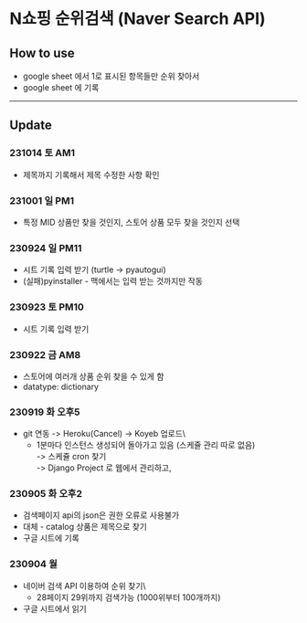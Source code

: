# N쇼핑 순위검색 (Naver Search API)

## How to use

- google sheet 에서 1로 표시된 항목들만 순위 찾아서
- google sheet 에 기록

---

## Update

### 231014 토 AM1

- 제목까지 기록해서 제목 수정한 사항 확인

### 231001 일 PM1

- 특정 MID 상품만 찾을 것인지, 스토어 상품 모두 찾을 것인지 선택

### 230924 일 PM11

- 시트 기록 입력 받기 (turtle -> pyautogui)
- (실패)pyinstaller - 맥에서는 입력 받는 것까지만 작동

### 230923 토 PM10

- 시트 기록 입력 받기

### 230922 금 AM8

- 스토어에 여러개 상품 순위 찾을 수 있게 함
- datatype: dictionary

### 230919 화 오후5

- git 연동 -> Heroku(Cancel) -> Koyeb 업로드\
  - 1분마다 인스턴스 생성되어 돌아가고 있음 (스케쥴 관리 따로 없음)\
    -> 스케쥴 cron 찾기\
    -> Django Project 로 웹에서 관리하고,

### 230905 화 오후2

- 검색페이지 api의 json은 권한 오류로 사용불가
- 대체 - catalog 상품은 제목으로 찾기
- 구글 시트에 기록

### 230904 월

- 네이버 검색 API 이용하여 순위 찾기\
  - 28페이지 29위까지 검색가능 (1000위부터 100개까지)
- 구글 시트에서 읽기
